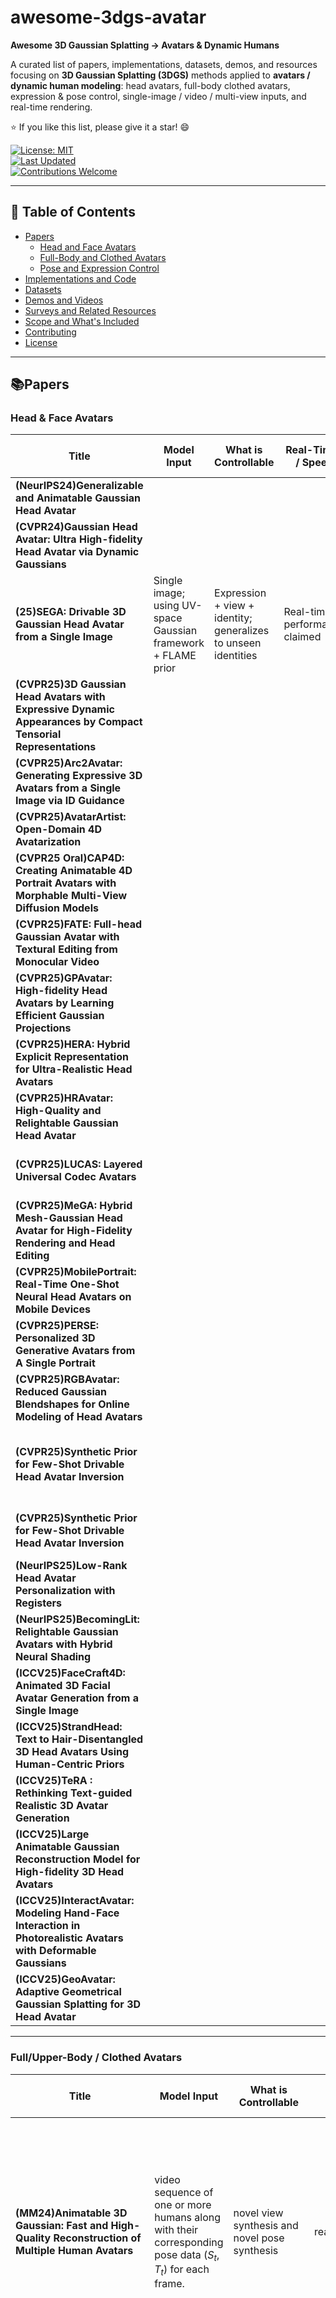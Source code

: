 # awesome-3dgs-avatar
**Awesome 3D Gaussian Splatting → Avatars & Dynamic Humans**

A curated list of papers, implementations, datasets, demos, and resources focusing on **3D Gaussian Splatting (3DGS)** methods applied to **avatars / dynamic human modeling**: head avatars, full-body clothed avatars, expression & pose control, single-image / video / multi-view inputs, and real-time rendering.

⭐ If you like this list, please give it a star! 😄


[![License: MIT](https://img.shields.io/badge/License-MIT-yellow.svg)](#license)  
[![Last Updated](https://img.shields.io/badge/last%20updated-2025--09--28-blue.svg)](#)  
[![Contributions Welcome](https://img.shields.io/badge/Contributions-Welcome-green.svg)](#contributing)  


---

## 🚀 Table of Contents

- [Papers](#papers)
  - [Head and Face Avatars](#head--face-avatars)
  - [Full-Body and Clothed Avatars](#full-body--clothed-avatars)
  - [Pose and Expression Control](#pose--expression-control)
- [Implementations and Code](#implementations--code)
- [Datasets](#datasets)
- [Demos and Videos](#demos--videos)
- [Surveys and Related Resources](#surveys--related-resources)
- [Scope and What's Included](#scope--whats-included)
- [Contributing](#contributing)
- [License](#license)

---

## 📚Papers

### Head & Face Avatars

| Title | Model Input | What is Controllable | Real-Time? / Speed | Papers & Codes | Contribution | Views Type |
|---|---|---|---|---|---|---|
| **(NeurIPS24)Generalizable and Animatable Gaussian Head Avatar** | | | | [![PDF](https://img.shields.io/badge/PDF-arXiv-b31b1b.svg)](https://arxiv.org/pdf/2410.07971)<br>  [![CODE](https://img.shields.io/badge/CODE-GitHub-8A2BE2.svg)](https://github.com/xg-chu/GAGAvatar)  | | |
| **(CVPR24)Gaussian Head Avatar: Ultra High-fidelity Head Avatar via Dynamic Gaussians** | | | | [![PDF](https://img.shields.io/badge/PDF-arXiv-b31b1b.svg)](https://arxiv.org/pdf/2312.03029)<br>  [![CODE](https://img.shields.io/badge/CODE-GitHub-8A2BE2.svg)](https://github.com/YuelangX/Gaussian-Head-Avatar)  | | |
| **(25)SEGA: Drivable 3D Gaussian Head Avatar from a Single Image** | Single image; using UV-space Gaussian framework + FLAME prior | Expression + view + identity; generalizes to unseen identities | Real-time performance claimed | [![PDF](https://img.shields.io/badge/PDF-arXiv-b31b1b.svg)](https://arxiv.org/abs/2504.14373) Not release code|
| **(CVPR25)3D Gaussian Head Avatars with Expressive Dynamic Appearances by Compact Tensorial Representations** | | | | [![PDF](https://img.shields.io/badge/PDF-arXiv-b31b1b.svg)](https://arxiv.org/abs/2504.14967)<br>  [![CODE](https://img.shields.io/badge/CODE-GitHub-8A2BE2.svg)](https://github.com/ant-research/TensorialGaussianAvatar)  | | |
| **(CVPR25)Arc2Avatar: Generating Expressive 3D Avatars from a Single Image via ID Guidance** | | | | [![PDF](https://img.shields.io/badge/PDF-arXiv-b31b1b.svg)](https://arxiv.org/abs/2501.05379)<br>  [![CODE](https://img.shields.io/badge/CODE-GitHub-8A2BE2.svg)](https://github.com/dimgerogiannis/Arc2Avatar)  | | |
| **(CVPR25)AvatarArtist: Open-Domain 4D Avatarization** | | | | [![PDF](https://img.shields.io/badge/PDF-arXiv-b31b1b.svg)](https://arxiv.org/pdf/2503.19906)<br>  [![CODE](https://img.shields.io/badge/CODE-GitHub-8A2BE2.svg)](https://github.com/ant-research/AvatarArtist)  | | |
| **(CVPR25 Oral)CAP4D: Creating Animatable 4D Portrait Avatars with Morphable Multi-View Diffusion Models** | | | | [![PDF](https://img.shields.io/badge/PDF-arXiv-b31b1b.svg)](https://arxiv.org/abs/2412.12093)<br>  [![CODE](https://img.shields.io/badge/CODE-GitHub-8A2BE2.svg)](https://github.com/felixtaubner/cap4d/)  | | |
| **(CVPR25)FATE: Full-head Gaussian Avatar with Textural Editing from Monocular Video** | | | | [![PDF](https://img.shields.io/badge/PDF-arXiv-b31b1b.svg)](https://arxiv.org/abs/2411.15604)<br>  [![CODE](https://img.shields.io/badge/CODE-GitHub-8A2BE2.svg)](https://github.com/zjwfufu/FateAvatar)  | | |
| **(CVPR25)GPAvatar: High-fidelity Head Avatars by Learning Efficient Gaussian Projections** | | | | [![PDF](https://img.shields.io/badge/PDF-arXiv-b31b1b.svg)](https://openaccess.thecvf.com/content/CVPR2025/papers/Feng_GPAvatar_High-fidelity_Head_Avatars_by_Learning_Efficient_Gaussian_Projections_CVPR_2025_paper.pdf)<br>  Not Release Code  | | |
| **(CVPR25)HERA: Hybrid Explicit Representation for Ultra-Realistic Head Avatars** | | | | [![PDF](https://img.shields.io/badge/PDF-arXiv-b31b1b.svg)](https://arxiv.org/pdf/2403.11453)<br>  Not Release Code  | | |
| **(CVPR25)HRAvatar: High-Quality and Relightable Gaussian Head Avatar** | | | | [![PDF](https://img.shields.io/badge/PDF-arXiv-b31b1b.svg)](https://arxiv.org/pdf/2503.08224)<br>  [![CODE](https://img.shields.io/badge/CODE-GitHub-8A2BE2.svg)](https://github.com/Pixel-Talk/HRAvatar)  | | |
| **(CVPR25)LUCAS: Layered Universal Codec Avatars** | | | | [![PDF](https://img.shields.io/badge/PDF-arXiv-b31b1b.svg)](https://arxiv.org/pdf/2502.19739)<br>  Not Release Code  | | |
| **(CVPR25)MeGA: Hybrid Mesh-Gaussian Head Avatar for High-Fidelity Rendering and Head Editing** | | | | [![PDF](https://img.shields.io/badge/PDF-arXiv-b31b1b.svg)](https://arxiv.org/pdf/2404.19026)<br>  [![CODE](https://img.shields.io/badge/CODE-GitHub-8A2BE2.svg)](https://github.com/conallwang/MeGA)  | | |
| **(CVPR25)MobilePortrait: Real-Time One-Shot Neural Head Avatars on Mobile Devices** | | | | [![PDF](https://img.shields.io/badge/PDF-arXiv-b31b1b.svg)](https://arxiv.org/pdf/2407.05712)<br>  Not Release Code  | | |
| **(CVPR25)PERSE: Personalized 3D Generative Avatars from A Single Portrait** | | | | [![PDF](https://img.shields.io/badge/PDF-arXiv-b31b1b.svg)](https://arxiv.org/pdf/2412.21206)<br>  [![CODE](https://img.shields.io/badge/CODE-GitHub-8A2BE2.svg)](https://github.com/snuvclab/perse?tab=readme-ov-file)  | | |
| **(CVPR25)RGBAvatar: Reduced Gaussian Blendshapes for Online Modeling of Head Avatars** | | | | [![PDF](https://img.shields.io/badge/PDF-arXiv-b31b1b.svg)](https://arxiv.org/pdf/2503.12886)<br>  [![CODE](https://img.shields.io/badge/CODE-GitHub-8A2BE2.svg)](https://github.com/gapszju/RGBAvatar)  | | |
| **(CVPR25)Synthetic Prior for Few-Shot Drivable Head Avatar Inversion** | | | | [![PDF](https://img.shields.io/badge/PDF-arXiv-b31b1b.svg)](https://arxiv.org/pdf/2501.06903)<br>  [![CODE](https://img.shields.io/badge/CODE-GitHub-8A2BE2.svg)](https://github.com/Zielon/synshot) Not Release Code | | |
| **(CVPR25)Synthetic Prior for Few-Shot Drivable Head Avatar Inversion** | | | | [![PDF](https://img.shields.io/badge/PDF-arXiv-b31b1b.svg)](https://arxiv.org/pdf/2503.00495)<br>  Not Release Code | | |
| **(NeurIPS25)Low-Rank Head Avatar Personalization with Registers** | | | | [![PDF](https://img.shields.io/badge/PDF-arXiv-b31b1b.svg)](https://arxiv.org/pdf/2506.01935)<br>  Not Release Code | | |
| **(NeurIPS25)BecomingLit: Relightable Gaussian Avatars with Hybrid Neural Shading** | | | | [![PDF](https://img.shields.io/badge/PDF-arXiv-b31b1b.svg)](https://arxiv.org/pdf/2506.06271)<br>  Not Release Code | | |
| **(ICCV25)FaceCraft4D: Animated 3D Facial Avatar Generation from a Single Image** | | | | [![PDF](https://img.shields.io/badge/PDF-arXiv-b31b1b.svg)](https://arxiv.org/pdf/2504.15179)<br>  Not Release Code | | |
| **(ICCV25)StrandHead: Text to Hair-Disentangled 3D Head Avatars Using Human-Centric Priors** | | | | [![PDF](https://img.shields.io/badge/PDF-arXiv-b31b1b.svg)](https://github.com/XiaokunSun/StrandHead)<br>  Not Release Code | | |
| **(ICCV25)TeRA : Rethinking Text-guided Realistic 3D Avatar Generation** | | | | [![PDF](https://img.shields.io/badge/PDF-arXiv-b31b1b.svg)](https://zjwsite.github.io/files/TeRA.pdf)<br>  Not Release Code | | |
| **(ICCV25)Large Animatable Gaussian Reconstruction Model for High-fidelity 3D Head Avatars** | | | | [![PDF](https://img.shields.io/badge/PDF-arXiv-b31b1b.svg)](https://tobias-kirschstein.github.io/avat3r/)<br>  Not Release Code | | |
| **(ICCV25)InteractAvatar: Modeling Hand-Face Interaction in Photorealistic Avatars with Deformable Gaussians** | | | | [![PDF](https://img.shields.io/badge/PDF-arXiv-b31b1b.svg)](https://arxiv.org/pdf/2504.07949)<br>  Not Release Code | | |
| **(ICCV25)GeoAvatar: Adaptive Geometrical Gaussian Splatting for 3D Head Avatar** | | | | [![PDF](https://img.shields.io/badge/PDF-arXiv-b31b1b.svg)](https://arxiv.org/pdf/2507.18155)<br>  Not Release Code | | |










---

### Full/Upper-Body / Clothed Avatars

| Title | Model Input | What is Controllable | Speed | Papers & Codes | Contribution | Views Type | specified problem | Training & Inference Device | Limitations |
|---|---|---|---|---|---|---|---|---|---|
| **(MM24)Animatable 3D Gaussian: Fast and High-Quality Reconstruction of Multiple Human Avatars** | video sequence of one or more humans along with their corresponding pose data $(S_t,T_t)$ for each frame. | novel view synthesis and novel pose synthesis | real-time claimed |[![PDF](https://img.shields.io/badge/PDF-arXiv-b31b1b?style=for-the-badge.svg)](https://arxiv.org/pdf/2311.16482)<br>  [![CODE](https://img.shields.io/badge/CODE-GitHub-8A2BE2?style=for-the-badge.svg)](https://github.com/jimmyYliu/Animatable-3d-Gaussian)| 1. Animatable 3D Gaussian: A new representation for dynamic humans that allows for fast, high-quality reconstruction without needing a specific shape prior like SMPL. 2. significantly faster (training in seconds) and uses less memory than previous state-of-the-art methods. 3. Dynamic Shadow Modeling. | monocular (single-view) or sparse multi-view video sequences |
| **(3DV25)D3GA - Drivable 3D Gaussian Avatars** | 3D joint angles and facial keypoints | body, individual garments (like shirts and pants), and the face. | 1024×667 resolution<br> it achieves approximately 26 FPS | [![PDF](https://img.shields.io/badge/PDF-arXiv-b31b1b.svg)](https://arxiv.org/pdf/2311.08581)<br>  [![CODE](https://img.shields.io/badge/CODE-GitHub-8A2BE2.svg)](https://github.com/facebookresearch/D3GA) | 1. A lightweight and composable avatar model using 3D Gaussians that are deformed by tetrahedral cages instead of standard Linear Blend Skinning (LBS). This allows for more natural stretching and re-orientation of the primitives. 2. The ability to use localized conditioning, meaning different parts of the avatar (e.g., face, body) can be driven by different input signals (e.g., keypoints, joint angles). | dense multi-view video captured in a studio setting. 200 cameras as well as a smaller 40-camera setup |
| **(23)Human101: Training 100+FPS Human Gaussians in 100s from 1 View** | A single-view video, pre-calibrated camera parameters, SMPL (human pose and shape) parameters for each frame, and foreground masks. | SMPL pose (θ) and shape (β)  | Rendering is real-time | [![PDF](https://img.shields.io/badge/PDF-arXiv-b31b1b.svg)](https://arxiv.org/pdf/2312.15258.pdf)<br>  [![CODE](https://img.shields.io/badge/CODE-GitHub-8A2BE2.svg)](https://github.com/longxiang-ai/Human101) Not release code| 1.  Pioneers the use of 3D Gaussian Splatting (3D GS) for dynamic human reconstruction, leveraging its explicit representation for efficient rendering. 2.  Proposes a Canonical Human Initialization method that creates a high-quality initial model by fusing point clouds, which significantly accelerates convergence. 3.  Introduces a Human-centric Forward Gaussian Animation method that is more efficient than the traditional backward skinning used in NeRF-based approaches, enabling fast pose-driven animation| Monocular |
| **(CVPR24)SC-GS: Sparse-Controlled Gaussian Splatting for Editable Dynamic Scenes** | An image sequence from a monocular dynamic video | Scene motion can be edited by manipulating a graph of sparse control points. | high rendering speed | [![PDF](https://img.shields.io/badge/PDF-arXiv-b31b1b.svg)](https://yihua7.github.io/SC-GS-web/materials/SC_GS_Arxiv.pdf)<br>  [![CODE](https://img.shields.io/badge/CODE-GitHub-8A2BE2.svg)](https://github.com/CVMI-Lab/SC-GS) | 1. Proposes a novel representation that uses sparse control points and an MLP to model the motion of dense 3D Gaussians for dynamic scenes.  2. Introduces an adaptive strategy to adjust the number of control points and an "As-Rigid-As-Possible" (ARAP) loss to ensure plausible and smooth motions.  3. Enables user-controlled motion editing by deforming a control point graph while preserving high-fidelity appearance | Takes monocular video as input to synthesize novel (free-viewpoint) views of the dynamic scene. |
| **(CVPR24)GauHuman: Articulated Gaussian Splatting from Monocular Human Videos** | Monocular RGB Video (single view video) , along with pre-processed camera parameters, foreground masks, and SMPL parameters. | novel poses for that subject's avatar by providing new SMPL pose parameters. | real-time rendering.<br> Training Speed: around 1-2 minutes on a single GPU. | [![PDF](https://img.shields.io/badge/PDF-arXiv-b31b1b.svg)](https://arxiv.org/pdf/2312.02973.pdf)<br>  [![CODE](https://img.shields.io/badge/CODE-GitHub-8A2BE2.svg)](https://github.com/skhu101/GauHuman) | 1. Proposes a novel articulated Gaussian Splatting framework for 3D human modeling that achieves both fast training and real-time rendering. 2. Introduces effective pose and LBS (Linear Blend Skinning) refinement modules to capture fine details. 3. Designs a fast optimization strategy using human priors (SMPL) for initialization/pruning and KL-divergence guidance for splitting/cloning Gaussians, plus a new merge operation | Monocular | efficiency bottleneck in creating high-quality 3D human avatars from monocular videos | single NVIDIA RTX 3090 | 1) The current framework is composed of discrete Gaussian spheres, making it difficult to directly extract traditional 3D mesh models. 2) Recovering very fine dynamic details such as clothing wrinkles from monocular videos remains a huge challenge. |
| **(CVPR24)3DGS-Avatar: Animatable Avatars via Deformable 3D Gaussian Splatting** | A single monocular video, along with a tracked skeleton (fitted SMPL parameters), camera calibration, and foreground masks | pose to create novel animations and the viewpoint for novel view synthesis. | Real-time rendering. Training Time: ~30 mins on a single GPU. | [![PDF](https://img.shields.io/badge/PDF-arXiv-b31b1b.svg)](https://arxiv.org/abs/2312.09228)<br>  [![CODE](https://img.shields.io/badge/CODE-GitHub-8A2BE2.svg)](https://github.com/mikeqzy/3dgs-avatar-release) | 1. The first work to apply 3D Gaussian Splatting for creating animatable human avatars from monocular video.  2. Developed a deformation network with **as-isometric-as-possible regularizations** to handle highly articulated and unseen poses effectively. 3. The first method to simultaneously achieve high-quality rendering, model pose-dependent deformation, fast training (<30 min), and real-time rendering (50+ FPS) in a single framework. | Monocular | NeRFs are too slow for practical applications. | single NVIDIA RTX 3090 GPU | 1.Training Speed:some other grid-based approaches that can train in under 5 minutes. 2.Texture Quality: blurry results on clothing with high-frequency textures or repeating patterns. 3.Geometric Accuracy: does not produce an accurate geometric reconstruction of the avatar's surface. The resulting surface normals can be noisy due to inconsistencies in the depth of the Gaussian splats. |
|**(CVPR24)GaussianAvatar: Towards Realistic Human Avatar Modeling from a Single Video via Animatable 3D Gaussians**| A single monocular RGB video of a person| The body pose of the generated avatar, allowing for realistic animation with out-of-distribution motions | real-time rendering speed of 35 FPS | [![PDF](https://img.shields.io/badge/PDF-arXiv-b31b1b.svg)](https://arxiv.org/abs/2312.02134)<br>  [![CODE](https://img.shields.io/badge/CODE-GitHub-8A2BE2.svg)](https://github.com/aipixel/GaussianAvatar) | 1.  Introduces animatable 3D Gaussians for realistic human avatar modeling from a single video. 2.  Designs a dynamic appearance network with an optimizable feature tensor to capture pose-dependent details like wrinkles. 3.  Proposes a joint optimization of motion and appearance in an end-to-end manner to correct inaccurate motion estimations from monocular videos. | free-viewpoint rendering and novel view synthesis of the animated avatar | information from a single viewpoint is highly limited, and the initial body motion estimations are often inaccurate. | single NVIDIA RTX 3090 GPU | Inaccurate Foreground Segmentation. Difficulty with Loose Clothing | 
|**(CVPR24)Animatable Gaussians: Learning Pose-dependent Gaussian Maps for High-fidelity Human Avatar Modeling**| Multi-view RGB videos of a character and their corresponding SMPL-X pose and shape registrations | pose can be controlled by a driving pose signal | 10 FPS for animation when rendering 1024x1024 images on a single RTX 3090 GPU | [![PDF](https://img.shields.io/badge/PDF-arXiv-b31b1b.svg)](https://arxiv.org/pdf/2311.16096v3)<br>  [![CODE](https://img.shields.io/badge/CODE-GitHub-8A2BE2.svg)](https://github.com/lizhe00/AnimatableGaussians) | 1.  Animatable Gaussians: A new avatar representation combining 3D Gaussian Splatting with powerful 2D CNNs to create lifelike avatars with high-fidelity, pose-dependent dynamics. 2.  Template-guided Parameterization: A method to learn a character-specific template (even for loose clothing like dresses) and parameterize 3D Gaussians onto 2D maps, making them compatible with 2D networks. 3.  Pose Projection Strategy: A PCA-based technique to project novel driving poses into the distribution of training poses, enabling better generalization and higher-quality synthesis for unseen poses. | Multi-view RGB videos are required for initial training and template creation. Experiments show it can work with sparse-view inputs (e.g.,  3 views) and still achieve high-fidelity results. | creating lifelike, animatable human avatars from RGB videos. | Training: single NVIDIA RTX 4090 GPU. Inference/Evaluation: a single NVIDIA RTX 3090 GPU | Coupled Body and Clothing: The method models the human body and clothes as a single, entangled representation. Requires Multi-View Input: The approach relies on multi-view video input to reconstruct the initial high-quality parametric template. Limited Secondary Motion: The model cannot simulate the physical motion of components that are not directly driven by the body's skeleton and joints. |
|**(NeurIPS24)Expressive Gaussian Human Avatars from Monocular RGB Video**|  | | | [![PDF](https://img.shields.io/badge/PDF-arXiv-b31b1b.svg)](https://arxiv.org/abs/2407.03204)<br>  [![CODE](https://img.shields.io/badge/CODE-GitHub-8A2BE2.svg)](https://github.com/evahuman/EVA_Official) |
|**(NeurIPS24)Human 3Diffusion: Realistic Avatar Creation via Explicit 3D Consistent Diffusion Models**| A single RGB image of a person. | Stochastic generation of occluded regions | Inference uses a DDIM scheduler with 50 reverse sampling steps. | [![PDF](https://img.shields.io/badge/PDF-arXiv-b31b1b.svg)](https://yuxuan-xue.com/human-3diffusion/paper/human-3diffusion.pdf)<br>  [![CODE](https://img.shields.io/badge/CODE-GitHub-8A2BE2.svg)](https://github.com/YuxuanSnow/Human3Diffusion/) | 1. A novel image-conditioned generative 3D Gaussian Splatting (3D-GS) model that leverages strong shape and texture priors from 2D multi-view diffusion models. 2. A sophisticated diffusion sampling process that uses the explicit 3D-GS reconstruction at each step to refine the 2D sampling trajectory, enforcing 3D consistency throughout the generation. | The model generates a full 3D representation, which can be rendered from any arbitrary novel viewpoint. Internally. | Creating realistic, high-fidelity 3D human avatars from a single RGB image | Training: 8 NVIDIA A100 GPUs for approximately 5 days. Inference: Not stated. | 1. Resolution: The model is constrained by the 256×256 resolution. 2. Challenging Poses: The model may struggle to reconstruct subjects in extremely challenging or unusual poses accurately. | 
|**(ECCV24)Expressive Whole-Body 3D Gaussian Avatar**| | | | [![PDF](https://img.shields.io/badge/PDF-arXiv-b31b1b.svg)](https://arxiv.org/abs/2407.21686)<br>  [![CODE](https://img.shields.io/badge/CODE-GitHub-8A2BE2.svg)](https://github.com/mks0601/ExAvatar_RELEASE) |
|**(CVPR24)SplattingAvatar: Realistic Real-Time Human Avatars with Mesh-Embedded Gaussian Splatting**| monocular videos, along with corresponding pre-processed data like registered mesh templates (e.g., SMPL-X, FLAME), masks, and camera parameters. | animation and pose are explicitly controlled by the underlying triangle mesh. This makes it compatible with various standard animation techniques, including skeletal animation, blend shapes, and direct mesh editing | 300 FPS on a modern desktop GPU (NVIDIA RTX 3090) and 30 FPS on a mobile device (iPhone 13) | [![PDF](https://img.shields.io/badge/PDF-arXiv-b31b1b.svg)](https://arxiv.org/abs/2403.05087)<br>  [![CODE](https://img.shields.io/badge/CODE-GitHub-8A2BE2.svg)](https://github.com/initialneil/SplattingAvatar) |1.  Introduced a novel hybrid representation for avatars that integrates Gaussian Splatting with meshes, achieving both realism and computational efficiency. 2.  Applied "lifted optimization" to avatar modeling, enabling the joint optimization of Gaussian parameters and their trainable mesh embeddings. 3.  Demonstrated state-of-the-art quality and real-time rendering capabilities, including a practical implementation in the Unity game engine| Monocular | creating photorealistic and animatable human avatars that can be rendered in real-time. | | 1.  The final rendering quality is highly dependent on the motion representation capability of the underlying driving mesh. 2.  The model cannot represent movements of elements not explicitly modeled by the driving mesh, such as the independent motion of clothing or hair. |
|**(ICCV25)GUAVA: Generalizable Upper Body 3D Gaussian Avatar**| A single image of a person. | The avatar can be animated and controlled by pose, facial expression, and hand gesture parameters extracted from a target video or image sequence. | real-time. • Reconstruction Time: ~0.1 seconds (~98 ms) from a single tracked image. • Animation & Rendering Speed: ~50 FPS (52.21 FPS reported). | [![PDF](https://img.shields.io/badge/PDF-arXiv-b31b1b.svg)](https://arxiv.org/abs/2505.03351)<br>  [![CODE](https://img.shields.io/badge/CODE-GitHub-8A2BE2.svg)](https://github.com/Pixel-Talk/GUAVA) | 1. First Framework: Proposes the first framework for creating a generalizable upper-body 3D Gaussian avatar from a single image.  2. Expressive Human Model (EHM): Introduces the EHM, which combines SMPLX and FLAME, along with an accurate tracking method to provide better priors for reconstruction. 3. Efficient Reconstruction: Leverages inverse texture mapping and projection sampling to enable fast, feed-forward inference for reconstructing detailed "Ubody Gaussians". | single view and supports novel view synthesis, allowing the rendered avatar to be seen from different camera angles. |
|**(NeurIPS24)HumanSplat: Generalizable Single-Image Human Gaussian Splatting with Structure Priors**| A single RGB image of a human | static modeling | Reconstruction: ~9.3 seconds on a single NVIDIA A100 GPU (~9s for the diffusion model, ~0.3s for the reconstruction transformer). Rendering: Exceeds 150 FPS.| [![PDF](https://img.shields.io/badge/PDF-arXiv-b31b1b.svg)](https://arxiv.org/pdf/2406.12459)<br>  [![CODE](https://img.shields.io/badge/CODE-GitHub-8A2BE2.svg)](https://github.com/humansplat/humansplatr) | 1.  The first generalizable method for high-fidelity human reconstruction from a single image using 3D Gaussian Splatting. 2. An end-to-end framework integrating a 2D diffusion model with a latent reconstruction transformer. 3.  Effectively combines appearance priors (from diffusion) and structural priors (from SMPL) within a single Transformer architecture. 4.  Improves reconstruction fidelity in key areas like the face and hands using a semantics-guided hierarchical loss. | Single-view input. Internally, it synthesizes multi-view latent features to perform the reconstruction | To reconstruct a photorealistic 3D human model from a single image, overcoming the need for multi-view data or time-consuming per-instance optimization, while achieving a state-of-the-art balance between quality and speed. | Training: 8x NVIDIA A100 (40G VRAM) GPUs for approximately 4 days. Inference: A single NVIDIA A100 GPU | 1.  Speed could be further improved for real-time applications on mobile devices. 2.  The output is a static model; making it animatable requires separate post-processing steps.|
|**(CVPR25)AniGS: Animatable Gaussian Avatar from a Single Image with Inconsistent Gaussian Reconstruction**| A single human image in an arbitrary pose. | The final 3D avatar can be animated using new human pose conditions (e.g., SMPL-X parameters) during inference. | Avatar Creation: Not real-time. It takes about 5 minutes to generate multi-view images and another 5 minutes for 4DGS optimization, totaling approximately 10 minutes on a single RTX-3090 GPU. Animation/Inference: Yes, real-time. Once the avatar is reconstructed, it can be animated and rendered in real-time. | [![PDF](https://img.shields.io/badge/PDF-arXiv-b31b1b.svg)](https://arxiv.org/pdf/2412.02684)<br>  [![CODE](https://img.shields.io/badge/CODE-GitHub-8A2BE2.svg)](https://github.com/aigc3d/AniGS) not release code | 1. Proposes a multi-view canonical image generation method using a video model trained on in-the-wild video data, avoiding the need for synthetic 3D rigged datasets. 2. Reformulates the problem of 3D reconstruction from inconsistent images as a 4D reconstruction task, introducing an efficient 4D Gaussian Splatting (4DGS) model to handle view inconsistencies. 3. Achieves high-fidelity, animatable avatar generation from a single image, enabling photorealistic and real-time animation during inference | The model generates multi-view images of the subject in a canonical pose (e.g., T-pose) | Generating a high-fidelity, animatable 3D human avatar from a single image. | Training: 16 Nvidia A100 80G GPUs. Inference: A single RTX-3090 GPU. | The optimization process to create an animatable avatar is not real-time and requires several minutes. Future work aims to explore feed-forward reconstruction techniques that are robust to multi-view inconsistencies. |  
|**(CVPR25)GASP: Gaussian Avatars with Synthetic Priors**|  | | | [![PDF](https://img.shields.io/badge/PDF-arXiv-b31b1b.svg)](https://arxiv.org/pdf/2412.07739)<br>  Not Release code |
|**(CVPR25)GAF: Gaussian Avatar Reconstruction from Monocular Videos via Multi-view Diffusion**| A short, monocular video sequence (e.g., 10-15 seconds) captured by a commodity device like a smartphone| Head pose and facial expressions are controllable via the underlying parametric FLAME model. | Rendering is real-time. The method achieves 62 FPS for rendering an image at 802x550 resolution. However, the initial avatar reconstruction/optimization process is offline and time-consuming (approx. 12 hours). | [![PDF](https://img.shields.io/badge/PDF-arXiv-b31b1b.svg)](https://arxiv.org/pdf/2412.10209)<br>  [![CODE](https://img.shields.io/badge/CODE-GitHub-8A2BE2.svg)](https://github.com/tangjiapeng/GAF) not release code| 1.  A novel approach to reconstruct animatable head avatars from monocular videos by using multi-view head diffusion priors to regularize and complete unobserved regions. 2. A multi-view head diffusion model guided by normal maps rendered from FLAME reconstructions, enabling more precise viewpoint control for generating consistent multi-view images. 3. A strategy to enhance photorealism by using iteratively denoised images (as pseudo-ground truths) and integrating a latent upsampler to refine facial details. | Monocular. The method is specifically designed to work with single-camera videos that have limited viewpoints. |
|**(CVPR25)Creating Your Editable 3D Photorealistic Avatar withTetrahedron-constrained Gaussian Splatting**|  | | | [![PDF](https://img.shields.io/badge/PDF-arXiv-b31b1b.svg)](https://arxiv.org/pdf/2504.20403)<br>  Not Release code |
|**(CVPR25 Highlight)FRESA: Feedforward Reconstruction of Personalized Skinned Avatars from Few Images**|  | | | [![PDF](https://img.shields.io/badge/PDF-arXiv-b31b1b.svg)](https://arxiv.org/pdf/2503.19207)<br>  [![CODE](https://img.shields.io/badge/CODE-GitHub-8A2BE2.svg)](https://github.com/rongakowang/FRESA)Not Release code |
|**(CVPR25 Highlight)Real-time High-fidelity Gaussian Human Avatars with Position-based Interpolation of Spatially Distributed MLPs**|  | | | [![PDF](https://img.shields.io/badge/PDF-arXiv-b31b1b.svg)](https://arxiv.org/pdf/2504.12909)<br>  [![CODE](https://img.shields.io/badge/CODE-GitHub-8A2BE2.svg)](https://github.com/1231234zhan/mmlphuman) |
|**(CVPR25)Vid2Avatar-Pro: Authentic Avatar from Videos in the Wild via Universal Prior**|  | | | [![PDF](https://img.shields.io/badge/PDF-arXiv-b31b1b.svg)](https://moygcc.github.io/vid2avatar-pro/static/CVPR2025_Vid2Avatar_Pro.pdf)<br>  Not Release code |
|**(CVPR25)WildAvatar: Learning In-the-wild 3D Avatars from the Web**|  | | | [![PDF](https://img.shields.io/badge/PDF-arXiv-b31b1b.svg)](https://arxiv.org/pdf/2503.15851)<br>  [![CODE](https://img.shields.io/badge/CODE-GitHub-8A2BE2.svg)](https://github.com/ZhenglinZhou/Zero-1-to-A) |
|**(CVPR25)IDOL: Instant Photorealistic 3D Human Creation from a Single Image**|  | | | [![PDF](https://img.shields.io/badge/PDF-arXiv-b31b1b.svg)](https://arxiv.org/pdf/2412.14963)<br>  [![CODE](https://img.shields.io/badge/CODE-GitHub-8A2BE2.svg)](https://github.com/yiyuzhuang/IDOL) |
|**(ICCV25)Sequential Gaussian Avatars with Hierarchical Motion Context**|  | | | [![PDF](https://img.shields.io/badge/PDF-arXiv-b31b1b.svg)](https://arxiv.org/pdf/2411.16768)<br>  [![CODE](https://img.shields.io/badge/CODE-GitHub-8A2BE2.svg)](https://github.com/zezeaaa/SeqAvatar) |
|**(ICCV25)GAS: Generative Avatar Synthesis from a Single Image**|  | | | [![PDF](https://img.shields.io/badge/PDF-arXiv-b31b1b.svg)](https://arxiv.org/pdf/2502.06957)<br>  [![CODE](https://img.shields.io/badge/CODE-GitHub-8A2BE2.svg)](https://github.com/humansensinglab/GAS) Not Release Full Code |
|**(ICCV25 Hightlight)MoGA: 3D Generative Avatar Prior for Monocular Gaussian Avatar Reconstruction**|  | | | [![PDF](https://img.shields.io/badge/PDF-arXiv-b31b1b.svg)](https://zj-dong.github.io/MoGA/assets/paper.pdf)<br>  [![CODE](https://img.shields.io/badge/CODE-GitHub-8A2BE2.svg)](https://github.com/zj-dong/MoGA) Not Release Code |
|**(ICCV25)ToMiE: Towards Explicit Exoskeleton for the Reconstruction of Complicated 3D Human Avatars**| Multi-view synchronized videos.|The poses of hand-held objects and the motion of loose-fitting clothing. This control is explicit and fully decoupled from the standard SMPL body pose, allowing for independent animation |Training Time: ~30 minutes. Rendering Speed (FPS): 60+ FPS.| [![PDF](https://img.shields.io/badge/PDF-arXiv-b31b1b.svg)](https://arxiv.org/pdf/2410.08082)<br>  [![CODE](https://img.shields.io/badge/CODE-GitHub-8A2BE2.svg)](https://github.com/Yifever20002/ToMiE?tab=readme-ov-file) Not Release Code | 1. Proposes ToMiE, an adaptive growth strategy to create an enhanced SMPL joint tree, decoupling complex parts from the body for state-of-the-art rendering and animation. 2. Introduces a hybrid assignment strategy using LBS weights and Motion Kernels to guide the growth of external joints via gradient localization. 3. Develops a joint optimization approach that fits local rotations across frames for the newly grown joints |  Multi-view synchronized videos. 24 surrounding views for training and 6 novel views for testing | Standard parameterized models like SMPL fail to accurately model and animate 3D humans with hand-held objects or loose-fitting clothing | single GeForce RTX3090 GPU | drastic topological changes, such as a person taking off their clothes or opening a book.|
|**(ICCV25)PERSONA: Personalized Whole-Body 3D Avatar with Pose-Driven Deformations from a Single Image**|  | | | [![PDF](https://img.shields.io/badge/PDF-arXiv-b31b1b.svg)](https://arxiv.org/pdf/2508.09973)<br>  [![CODE](https://img.shields.io/badge/CODE-GitHub-8A2BE2.svg)](https://github.com/mks0601/PERSONA_RELEASE) |
|**(ICCV25)Fine-Grained 3D Gaussian Head Avatars Modeling from Static Captures via Joint Reconstruction and Registration**|  | | | Not release paper and codes |
|**(ICCV25)Disentangled Clothed Avatar Generation with Layered Representation**| Gaussian noise (for generation). The model is trained on multi-view 2D images | Animation; Camera View Control; Decomposition of body, hair, and clothes; Component Transfer (e.g., swapping clothes, hair, shoes) | Seconds to generate a single avatar | [![PDF](https://img.shields.io/badge/PDF-arXiv-b31b1b.svg)](https://arxiv.org/pdf/2501.04631)<br>  [![CODE](https://img.shields.io/badge/CODE-GitHub-8A2BE2.svg)](https://arxiv.org/pdf/2501.04631) | 1. Proposes LayerAvatar, a novel feed-forward diffusion-based pipeline for generating component-disentangled clothed avatars. 2. Introduces a layered UV feature plane representation that facilitates component disentanglement and enhances generation quality. 3. Achieves state-of-the-art performance in generation quality and supports downstream applications like component transfer with high efficiency | Multi-view 2D images are used for training | The challenge is efficiently generating high-quality, customizable 3D clothed avatars. | Training: The model was trained for 6 days on two RTX 3090 GPUs | 1. Performance is sensitive to the accuracy of the estimated segmentation maps and SMPL-X parameters. 2. Potential for collision artifacts between the body and clothing layers. 3. Animation of loose clothing is prone to artifacts. 4. It does not currently handle general accessories like glasses or bags |
|**(ICCV25)LHM: Large Animatable Human Reconstruction Model for Single Image to 3D in Seconds**| A single RGB image of a person | controllable for animation via SMPL-X parameters | 2.01s (LHM-0.5B), 4.13s (LHM-0.7B), and 6.57s (LHM-1B). | [![PDF](https://img.shields.io/badge/PDF-arXiv-b31b1b.svg)](https://arxiv.org/pdf/2503.10625)<br>  [![CODE](https://img.shields.io/badge/CODE-GitHub-8A2BE2.svg)](https://github.com/aigc3d/LHM) | 1. Proposes LHM, a generalizable feed-forward model that reconstructs animatable 3D avatars from a single image in seconds. 2. Introduces a Multimodal Body-Head Transformer (MBHT) to effectively fuse 3D geometric tokens with 2D image features for detailed reconstruction. 3. Achieves state-of-the-art performance in generalization and animation consistency by training on a large-scale video dataset without requiring rigged 3D ground truth data. | single-view image | challenging problem of animatable 3D human reconstruction from a single image | Training: Performed on NVIDIA A100 clusters using 32 to 64 GPUs. Inference: from 18 GB to 24 GB, depending on the model size. | can be affected by the biased distribution of views and poses in the real-world video training dataset |











---

### Pose & Expression Control

| Title | Focus | Controlled Variables | Link | Modality | Contribution | Views Type |
|---|---|---|---|---|---|---|
| SEGA | head / face; disentangle dynamic vs static parts; control expression + view + identity | Expression, view, identity | [arXiv](https://arxiv.org/abs/2504.14373) :contentReference[oaicite:3]{index=3} |
| GAvatar | full‐body / identity; geometry + appearance; animatable via pose | Pose, identity, geometry detail | [arXiv](https://arxiv.org/abs/2312.11461) :contentReference[oaicite:4]{index=4} |

---


## 🔧Implementations & Code

- Whenever available, include GitHub / project URLs  
- Example: if SEGA / GAvatar have official code releases, include here (you may need to check if code is published yet)  
- For projects without code, note that status

---

## 📂Datasets

- List datasets used by the papers above (e.g. datasets with multi‐view images, expression / pose annotations, identity variation)  
- If there are avatar / human scan datasets useful for 3DGS avatar work, include them

---

## 🎥Demos & Videos

- Link to project demo pages  
- Embeddable video / gif if available  
- Screenshots of avatars / animations help

---

## 📖Surveys & Related Resources

- *A Survey on 3D Human Avatar Modeling -- From Reconstruction to Generation* — Links: [![PDF](https://img.shields.io/badge/PDF-arXiv-b31b1b.svg)](https://arxiv.org/pdf/2406.04253)

---

## 📋Scope / What’s Included

This repository collects methods and resources that satisfy **all** of:

1. Use **3D Gaussian Splatting** (or methods clearly based on or extending 3DGS) as a core component.  
2. Target **avatars / dynamic humans** (head, face, full body, clothed, expression / pose animation).  
3. Support or demonstrate **dynamic / controllable outputs** (pose, expression, identity, view etc.).  

Excluded (for now):

- Static scenes / static objects without human / avatar elements.  
- Methods that use only 2D Gaussian Splatting without 3D extension.  
- Non-human characters unless specified.  

---

## 🤝Contributing

We welcome contributions! If you find a new paper / code repo / demo / dataset relevant to **3D Gaussian Splatting + avatars / dynamic humans**, please send a Pull Request. When submitting, please include:

- Title, authors, year  
- Type of avatar (head / full body / clothed)  
- Input modality (single image / video / multi-view / text prompt etc.)  
- Controlled variables (pose, expression, identity, view etc.)  
- Speed / resource info (if available)  
- Code / demo / project page link 
---

## ⚠️License

This repository is licensed under the MIT License. See the [LICENSE](LICENSE) file for details.

---

## 🙏Acknowledgments

Thank you to the authors of all the papers/projects listed, and to the wider 3DGS community.  

---

